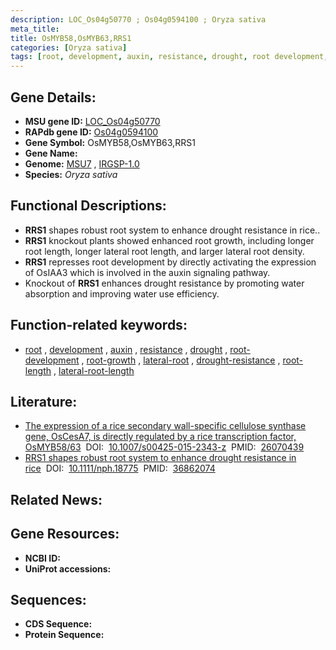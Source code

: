```yaml
---
description: LOC_Os04g50770 ; Os04g0594100 ; Oryza sativa
meta_title:
title: OsMYB58,OsMYB63,RRS1
categories: [Oryza sativa]
tags: [root, development, auxin, resistance, drought, root development, root growth, lateral root, drought resistance, root length, lateral root length]
---
```


## Gene Details:
- **MSU gene ID:** [LOC_Os04g50770](http://rice.uga.edu/cgi-bin/ORF_infopage.cgi?orf=LOC_Os04g50770)  
- **RAPdb gene ID:** [Os04g0594100](https://rapdb.dna.affrc.go.jp/locus/?name=Os04g0594100)  
- **Gene Symbol:** OsMYB58,OsMYB63,RRS1
- **Gene Name:**
- **Genome:**  [MSU7](http://rice.uga.edu/)&nbsp;,&nbsp;[IRGSP-1.0](https://rapdb.dna.affrc.go.jp/download/irgsp1.html)
- **Species:** *Oryza sativa*

## Functional Descriptions:
   - **RRS1** shapes robust root system to enhance drought resistance in rice..
   - **RRS1** knockout plants showed enhanced root growth, including longer root length, longer lateral root length, and larger lateral root density.
   - **RRS1** represses root development by directly activating the expression of OsIAA3 which is involved in the auxin signaling pathway.
   - Knockout of **RRS1** enhances drought resistance by promoting water absorption and improving water use efficiency.

## Function-related keywords:
   - [root](/tags/root/)&nbsp;,&nbsp;[development](/tags/development/)&nbsp;,&nbsp;[auxin](/tags/auxin/)&nbsp;,&nbsp;[resistance](/tags/resistance/)&nbsp;,&nbsp;[drought](/tags/drought/)&nbsp;,&nbsp;[root-development](/tags/root-development/)&nbsp;,&nbsp;[root-growth](/tags/root-growth/)&nbsp;,&nbsp;[lateral-root](/tags/lateral-root/)&nbsp;,&nbsp;[drought-resistance](/tags/drought-resistance/)&nbsp;,&nbsp;[root-length](/tags/root-length/)&nbsp;,&nbsp;[lateral-root-length](/tags/lateral-root-length/)

## Literature:
   - [The expression of a rice secondary wall-specific cellulose synthase gene, OsCesA7, is directly regulated by a rice transcription factor, OsMYB58/63](https://www.doi.org/10.1007/s00425-015-2343-z)&nbsp;&nbsp;DOI:&nbsp;&nbsp;[10.1007/s00425-015-2343-z](https://www.doi.org/10.1007/s00425-015-2343-z)&nbsp;&nbsp;PMID:&nbsp;&nbsp;[26070439](https://pubmed.ncbi.nlm.nih.gov/26070439/)
   - [RRS1 shapes robust root system to enhance drought resistance in rice](https://www.doi.org/10.1111/nph.18775)&nbsp;&nbsp;DOI:&nbsp;&nbsp;[10.1111/nph.18775](https://www.doi.org/10.1111/nph.18775)&nbsp;&nbsp;PMID:&nbsp;&nbsp;[36862074](https://pubmed.ncbi.nlm.nih.gov/36862074/)

## Related News:

## Gene Resources:
- **NCBI ID:**  []()
- **UniProt accessions:** [](https://www.uniprot.org/uniprotkb//entry)

## Sequences:
- **CDS Sequence:**
- **Protein Sequence:**
